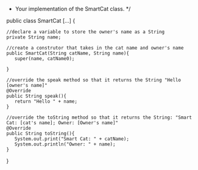 
 * Your implementation of the SmartCat class.
 */

public class SmartCat [...] {

	//declare a variable to store the owner's name as a String 
	private String name;

	//create a construtor that takes in the cat name and owner's name
	public SmartCat(String catName, String name){
	   super(name, catName0);
	   
	}

	//override the speak method so that it returns the String "Hello [owner's name]"
	@Override
	public String speak(){
	   return "Hello " + name;
	}

	//override the toString method so that it returns the String: "Smart Cat: [cat's name]; Owner: [Owner's name]"
	@Override
	public String toString(){
	   System.out.print("Smart Cat: " + catName);
	   System.out.println("Owner: " + name);
	}
	

}
